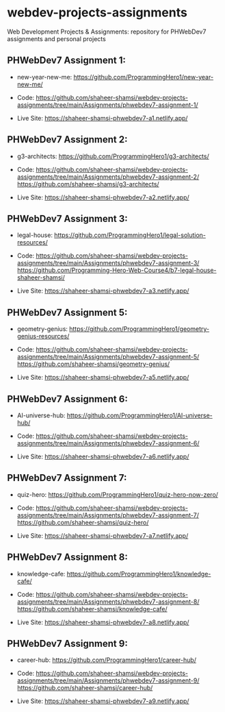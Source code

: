 # webdev-projects-assignments
Web Development Projects &amp; Assignments: repository for PHWebDev7 assignments and personal projects

## PHWebDev7 Assignment 1:
* new-year-new-me: 
<https://github.com/ProgrammingHero1/new-year-new-me/>

* Code:
<https://github.com/shaheer-shamsi/webdev-projects-assignments/tree/main/Assignments/phwebdev7-assignment-1/>
* Live Site:
<https://shaheer-shamsi-phwebdev7-a1.netlify.app/>

## PHWebDev7 Assignment 2:
* g3-architects: 
<https://github.com/ProgrammingHero1/g3-architects/>

* Code:
<https://github.com/shaheer-shamsi/webdev-projects-assignments/tree/main/Assignments/phwebdev7-assignment-2/>
<https://github.com/shaheer-shamsi/g3-architects/>
* Live Site:
<https://shaheer-shamsi-phwebdev7-a2.netlify.app/>

## PHWebDev7 Assignment 3:
* legal-house: 
<https://github.com/ProgrammingHero1/legal-solution-resources/>

* Code:
<https://github.com/shaheer-shamsi/webdev-projects-assignments/tree/main/Assignments/phwebdev7-assignment-3/>
<https://github.com/Programming-Hero-Web-Course4/b7-legal-house-shaheer-shamsi/>
* Live Site:
<https://shaheer-shamsi-phwebdev7-a3.netlify.app/>

## PHWebDev7 Assignment 5:
* geometry-genius: 
<https://github.com/ProgrammingHero1/geometry-genius-resources/>

* Code:
<https://github.com/shaheer-shamsi/webdev-projects-assignments/tree/main/Assignments/phwebdev7-assignment-5/>
<https://github.com/shaheer-shamsi/geometry-genius/>
* Live Site:
<https://shaheer-shamsi-phwebdev7-a5.netlify.app/>

## PHWebDev7 Assignment 6:
* AI-universe-hub: 
<https://github.com/ProgrammingHero1/AI-universe-hub/>

* Code:
<https://github.com/shaheer-shamsi/webdev-projects-assignments/tree/main/Assignments/phwebdev7-assignment-6/>
* Live Site:
<https://shaheer-shamsi-phwebdev7-a6.netlify.app/>

## PHWebDev7 Assignment 7:
* quiz-hero: 
<https://github.com/ProgrammingHero1/quiz-hero-now-zero/>

* Code:
<https://github.com/shaheer-shamsi/webdev-projects-assignments/tree/main/Assignments/phwebdev7-assignment-7/>
<https://github.com/shaheer-shamsi/quiz-hero/>
* Live Site:
<https://shaheer-shamsi-phwebdev7-a7.netlify.app/>

## PHWebDev7 Assignment 8:
* knowledge-cafe: 
<https://github.com/ProgrammingHero1/knowledge-cafe/>

* Code:
<https://github.com/shaheer-shamsi/webdev-projects-assignments/tree/main/Assignments/phwebdev7-assignment-8/>
<https://github.com/shaheer-shamsi/knowledge-cafe/>
* Live Site:
<https://shaheer-shamsi-phwebdev7-a8.netlify.app/>

## PHWebDev7 Assignment 9:
* career-hub: 
<https://github.com/ProgrammingHero1/career-hub/>

* Code:
<https://github.com/shaheer-shamsi/webdev-projects-assignments/tree/main/Assignments/phwebdev7-assignment-9/>
<https://github.com/shaheer-shamsi/career-hub/>
* Live Site:
<https://shaheer-shamsi-phwebdev7-a9.netlify.app/>
